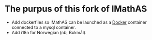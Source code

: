 The purpus of this fork of IMathAS
==================================

+ Add dockerfiles so IMathAS can be launched as a [Docker](http://docker.io) container connected to a mysql container.
+ Add i18n for Norwegian (nb, Bokmål).
